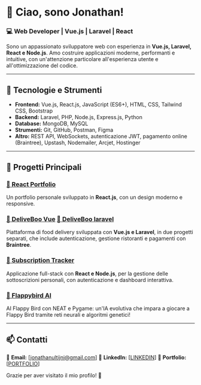 # 👋 Ciao, sono Jonathan!

### 💻 Web Developer | Vue.js | Laravel | React

Sono un appassionato sviluppatore web con esperienza in **Vue.js, Laravel, React e Node.js**. Amo costruire applicazioni moderne, performanti e intuitive, con un'attenzione particolare all'esperienza utente e all'ottimizzazione del codice.

---

## 🚀 Tecnologie e Strumenti

- **Frontend:** Vue.js, React.js, JavaScript (ES6+), HTML, CSS, Tailwind CSS, Bootstrap
- **Backend:** Laravel, PHP, Node.js, Express.js, Python
- **Database:** MongoDB, MySQL
- **Strumenti:** Git, GitHub, Postman, Figma
- **Altro:** REST API, WebSockets, autenticazione JWT, pagamento online (Braintree), Upstash, Nodemailer, Arcjet, Hostinger

---

## 📌 Progetti Principali

### [🔗 React Portfolio](https://github.com/Jonathan-Ultini/react-portfolio)
Un portfolio personale sviluppato in **React.js**, con un design moderno e responsive.

### [🔗 DeliveBoo Vue](https://github.com/Jonathan-Ultini/vue-deliveboo) [🔗 DeliveBoo laravel](https://github.com/Jonathan-Ultini/laravel-deliveboo)
Piattaforma di food delivery sviluppata con **Vue.js e Laravel**, in due progetti separati, che include autenticazione, gestione ristoranti e pagamenti con **Braintree**.

### [🔗 Subscription Tracker](https://github.com/Jonathan-Ultini/subscription-tracker)
Applicazione full-stack con **React e Node.js**, per la gestione delle sottoscrizioni personali, con autenticazione e dashboard interattiva.

### [🔗 Flappybird AI](https://github.com/Jonathan-Ultini/flappybird-ai)
AI Flappy Bird con NEAT e Pygame: un'IA evolutiva che impara a giocare a Flappy Bird tramite reti neurali e algoritmi genetici!

---

## 📫 Contatti

📩 **Email:** [jonathanultijni@gmail.com]
💼 **LinkedIn:** [[LINKEDIN](www.linkedin.com/in/jonathan-ultini)]
📂 **Portfolio:** [[PORTFOLIO](https://jonathanultini.it/)]

Grazie per aver visitato il mio profilo! 🚀

